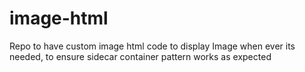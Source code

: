 # image-html
Repo to have custom image html code to display Image when ever its needed, to ensure sidecar container pattern works as expected
